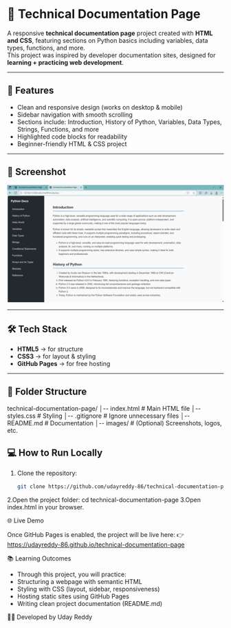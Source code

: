 # 📘 Technical Documentation Page

A responsive **technical documentation page** project created with **HTML and CSS**, featuring sections on Python basics including variables, data types, functions, and more.  
This project was inspired by developer documentation sites, designed for **learning + practicing web development**.

---

## 🚀 Features
- Clean and responsive design (works on desktop & mobile)  
- Sidebar navigation with smooth scrolling  
- Sections include: Introduction, History of Python, Variables, Data Types, Strings, Functions, and more  
- Highlighted code blocks for readability  
- Beginner-friendly HTML & CSS project  

---

## 📸 Screenshot
![Project Screenshot](images/screenshot.png)


---

## 🛠️ Tech Stack
- **HTML5** → for structure  
- **CSS3** → for layout & styling  
- **GitHub Pages** → for free hosting  

---

## 📂 Folder Structure
technical-documentation-page/
│-- index.html # Main HTML file
│-- styles.css # Styling
│-- .gitignore # Ignore unnecessary files
│-- README.md # Documentation
│-- images/ # (Optional) Screenshots, logos, etc.

## 💻 How to Run Locally
1. Clone the repository:
   ```bash
   git clone https://github.com/udayreddy-86/technical-documentation-page.git
2.Open the project folder:
     cd technical-documentation-page
3.Open index.html in your browser.

🌐 Live Demo

Once GitHub Pages is enabled, the project will be live here:
👉https://udayreddy-86.github.io/technical-documentation-page

📚 Learning Outcomes

* Through this project, you will practice:
* Structuring a webpage with semantic HTML
* Styling with CSS (layout, sidebar, responsiveness)
* Hosting static sites using GitHub Pages
* Writing clean project documentation (README.md)

👨‍💻 Developed by Uday Reddy




